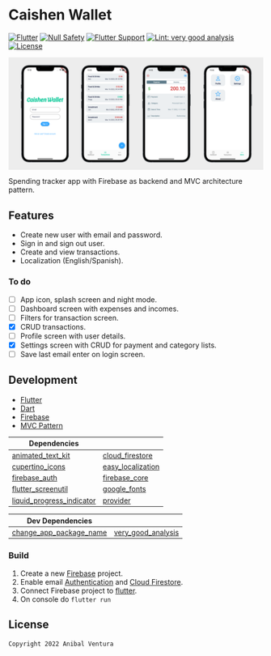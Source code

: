 # Caishen Wallet

[![Flutter](https://img.shields.io/static/v1?label=Flutter&message=2.10.1&color=blue)](https://flutter.dev/)
[![Null Safety](https://img.shields.io/static/v1?label=Null+Safety&message=YES&color=success)](https://flutter.dev/docs/null-safety)
[![Flutter Support](https://img.shields.io/static/v1?label=Support&message=Android%20|%20iOS&color=blue)]()
[![Lint: very good analysis](https://img.shields.io/badge/Lint-very_good_analysis-B22C89.svg)](https://pub.dev/packages/very_good_analysis)
[![License](https://img.shields.io/static/v1?label=License&message=MIT&color=blue)](LICENSE)

<img src="app_preview_banner.png" align="center"/>

Spending tracker app with Firebase as backend and MVC architecture pattern.

## Features

- Create new user with email and password.
- Sign in and sign out user.
- Create and view transactions.
- Localization (English/Spanish).

### To do

- [ ] App icon, splash screen and night mode.
- [ ] Dashboard screen with expenses and incomes.
- [ ] Filters for transaction screen.
- [x] CRUD transactions.
- [ ] Profile screen with user details.
- [x] Settings screen with CRUD for payment and category lists.
- [ ] Save last email enter on login screen.

## Development

- [Flutter](https://flutter.dev/)
- [Dart](https://dart.dev/)
- [Firebase](https://firebase.google.com/)
- [MVC Pattern](https://en.m.wikipedia.org/wiki/Model%E2%80%93view%E2%80%93controller)

| Dependencies                                                                    | <!-- -->                                                        |
| ------------------------------------------------------------------------------- | --------------------------------------------------------------- |
| [animated_text_kit](https://pub.dev/packages/animated_text_kit)                 | [cloud_firestore](https://pub.dev/packages/cloud_firestore)     |
| [cupertino_icons](https://pub.dev/packages/cupertino_icons)                     | [easy_localization](https://pub.dev/packages/easy_localization) |
| [firebase_auth](https://pub.dev/packages/firebase_auth)                         | [firebase_core](https://pub.dev/packages/firebase_core)         |
| [flutter_screenutil](https://pub.dev/packages/flutter_screenutil)               | [google_fonts](https://pub.dev/packages/google_fonts)           |
| [liquid_progress_indicator](https://pub.dev/packages/liquid_progress_indicator) | [provider](https://pub.dev/packages/provider)                   |

| Dev Dependencies                                                            | <!-- -->                                                          |
| --------------------------------------------------------------------------- | ----------------------------------------------------------------- |
| [change_app_package_name](https://pub.dev/packages/change_app_package_name) | [very_good_analysis](https://pub.dev/packages/very_good_analysis) |

### Build

1. Create a new [Firebase](https://firebase.google.com) project.
2. Enable email [Authentication](https://firebase.google.com/docs/auth) and [Cloud Firestore](https://firebase.google.com/docs/firestore/quickstart).
3. Connect Firebase project to [flutter](https://firebase.flutter.dev/docs/overview/).
4. On console do `flutter run`

## License

```xml
Copyright 2022 Anibal Ventura
```
